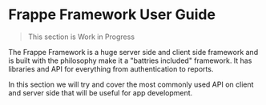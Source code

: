 # Frappe Framework User Guide

> This section is Work in Progress

The Frappe Framework is a huge server side and client side framework and is built with the philosophy make it a "battries included" framework. It has libraries and API for everything from authentication to reports.

In this section we will try and cover the most commonly used API on client and server side that will be useful for app development.
